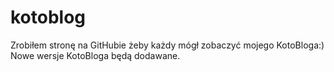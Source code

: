 # kotoblog
Zrobiłem stronę na GitHubie żeby każdy mógł zobaczyć mojego KotoBloga:)
Nowe wersje KotoBloga będą dodawane.
